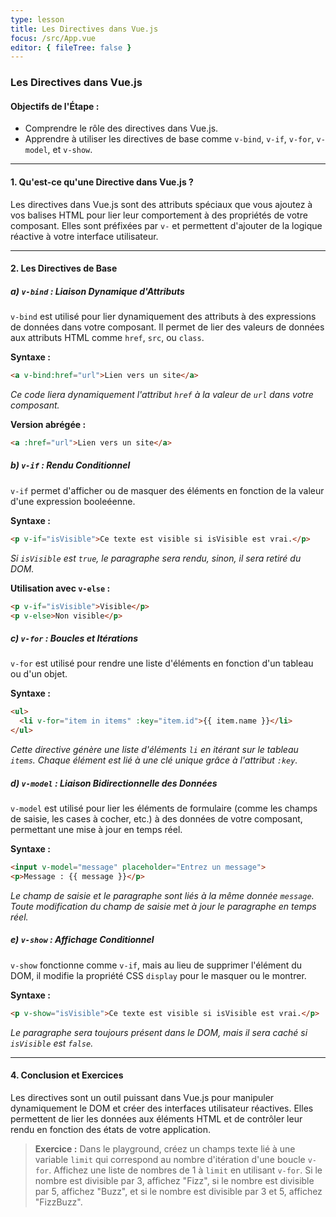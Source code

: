 ```yaml
---
type: lesson
title: Les Directives dans Vue.js
focus: /src/App.vue
editor: { fileTree: false }
---
```


### Les Directives dans Vue.js

#### **Objectifs de l'Étape :**
- Comprendre le rôle des directives dans Vue.js.
- Apprendre à utiliser les directives de base comme `v-bind`, `v-if`, `v-for`, `v-model`, et `v-show`.

---

#### **1. Qu'est-ce qu'une Directive dans Vue.js ?**

Les directives dans Vue.js sont des attributs spéciaux que vous ajoutez à vos balises HTML pour lier leur comportement à des propriétés de votre composant. Elles sont préfixées par `v-` et permettent d'ajouter de la logique réactive à votre interface utilisateur.

---

#### **2. Les Directives de Base**

##### **a) `v-bind` : Liaison Dynamique d'Attributs**
`v-bind` est utilisé pour lier dynamiquement des attributs à des expressions de données dans votre composant. Il permet de lier des valeurs de données aux attributs HTML comme `href`, `src`, ou `class`.

**Syntaxe :**
```html
<a v-bind:href="url">Lien vers un site</a>
```
*Ce code liera dynamiquement l'attribut `href` à la valeur de `url` dans votre composant.*

**Version abrégée :**
```html
<a :href="url">Lien vers un site</a>
```

##### **b) `v-if` : Rendu Conditionnel**
`v-if` permet d'afficher ou de masquer des éléments en fonction de la valeur d'une expression booleéenne.

**Syntaxe :**
```html
<p v-if="isVisible">Ce texte est visible si isVisible est vrai.</p>
```
*Si `isVisible` est `true`, le paragraphe sera rendu, sinon, il sera retiré du DOM.*

**Utilisation avec `v-else` :**
```html
<p v-if="isVisible">Visible</p>
<p v-else>Non visible</p>
```

##### **c) `v-for` : Boucles et Itérations**
`v-for` est utilisé pour rendre une liste d'éléments en fonction d'un tableau ou d'un objet.

**Syntaxe :**
```html
<ul>
  <li v-for="item in items" :key="item.id">{{ item.name }}</li>
</ul>
```
*Cette directive génère une liste d'éléments `li` en itérant sur le tableau `items`. Chaque élément est lié à une clé unique grâce à l'attribut `:key`.*

##### **d) `v-model` : Liaison Bidirectionnelle des Données**
`v-model` est utilisé pour lier les éléments de formulaire (comme les champs de saisie, les cases à cocher, etc.) à des données de votre composant, permettant une mise à jour en temps réel.

**Syntaxe :**
```html
<input v-model="message" placeholder="Entrez un message">
<p>Message : {{ message }}</p>
```
*Le champ de saisie et le paragraphe sont liés à la même donnée `message`. Toute modification du champ de saisie met à jour le paragraphe en temps réel.*

##### **e) `v-show` : Affichage Conditionnel**
`v-show` fonctionne comme `v-if`, mais au lieu de supprimer l'élément du DOM, il modifie la propriété CSS `display` pour le masquer ou le montrer.

**Syntaxe :**
```html
<p v-show="isVisible">Ce texte est visible si isVisible est vrai.</p>
```
*Le paragraphe sera toujours présent dans le DOM, mais il sera caché si `isVisible` est `false`.*

---

#### **4. Conclusion et Exercices**

Les directives sont un outil puissant dans Vue.js pour manipuler dynamiquement le DOM et créer des interfaces utilisateur réactives. Elles permettent de lier les données aux éléments HTML et de contrôler leur rendu en fonction des états de votre application.

> **Exercice :** Dans le playground, créez un champs texte lié à une variable `limit` qui correspond au nombre d'itération d'une boucle `v-for`. Affichez une liste de nombres de 1 à `limit` en utilisant `v-for`. Si le nombre est divisible par 3, affichez "Fizz", si le nombre est divisible par 5, affichez "Buzz", et si le nombre est divisible par 3 et 5, affichez "FizzBuzz".

